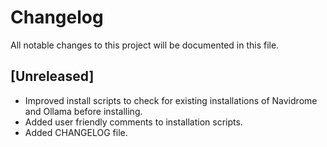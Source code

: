 # Changelog

All notable changes to this project will be documented in this file.

## [Unreleased]
- Improved install scripts to check for existing installations of Navidrome and Ollama before installing.
- Added user friendly comments to installation scripts.
- Added CHANGELOG file.

